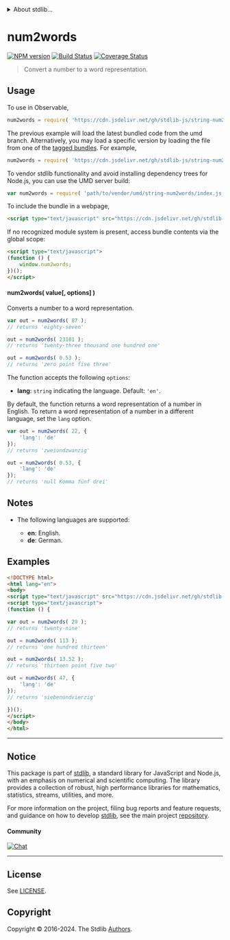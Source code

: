 <!--

@license Apache-2.0

Copyright (c) 2023 The Stdlib Authors.

Licensed under the Apache License, Version 2.0 (the "License");
you may not use this file except in compliance with the License.
You may obtain a copy of the License at

   http://www.apache.org/licenses/LICENSE-2.0

Unless required by applicable law or agreed to in writing, software
distributed under the License is distributed on an "AS IS" BASIS,
WITHOUT WARRANTIES OR CONDITIONS OF ANY KIND, either express or implied.
See the License for the specific language governing permissions and
limitations under the License.

-->


<details>
  <summary>
    About stdlib...
  </summary>
  <p>We believe in a future in which the web is a preferred environment for numerical computation. To help realize this future, we've built stdlib. stdlib is a standard library, with an emphasis on numerical and scientific computation, written in JavaScript (and C) for execution in browsers and in Node.js.</p>
  <p>The library is fully decomposable, being architected in such a way that you can swap out and mix and match APIs and functionality to cater to your exact preferences and use cases.</p>
  <p>When you use stdlib, you can be absolutely certain that you are using the most thorough, rigorous, well-written, studied, documented, tested, measured, and high-quality code out there.</p>
  <p>To join us in bringing numerical computing to the web, get started by checking us out on <a href="https://github.com/stdlib-js/stdlib">GitHub</a>, and please consider <a href="https://opencollective.com/stdlib">financially supporting stdlib</a>. We greatly appreciate your continued support!</p>
</details>

# num2words

[![NPM version][npm-image]][npm-url] [![Build Status][test-image]][test-url] [![Coverage Status][coverage-image]][coverage-url] <!-- [![dependencies][dependencies-image]][dependencies-url] -->

> Convert a number to a word representation.

<section class="intro">

</section>

<!-- /.intro -->



<section class="usage">

## Usage

To use in Observable,

```javascript
num2words = require( 'https://cdn.jsdelivr.net/gh/stdlib-js/string-num2words@umd/browser.js' )
```
The previous example will load the latest bundled code from the umd branch. Alternatively, you may load a specific version by loading the file from one of the [tagged bundles](https://github.com/stdlib-js/string-num2words/tags). For example,

```javascript
num2words = require( 'https://cdn.jsdelivr.net/gh/stdlib-js/string-num2words@v0.2.2-umd/browser.js' )
```

To vendor stdlib functionality and avoid installing dependency trees for Node.js, you can use the UMD server build:

```javascript
var num2words = require( 'path/to/vendor/umd/string-num2words/index.js' )
```

To include the bundle in a webpage,

```html
<script type="text/javascript" src="https://cdn.jsdelivr.net/gh/stdlib-js/string-num2words@umd/browser.js"></script>
```

If no recognized module system is present, access bundle contents via the global scope:

```html
<script type="text/javascript">
(function () {
    window.num2words;
})();
</script>
```

#### num2words( value\[, options] )

Converts a number to a word representation.

```javascript
var out = num2words( 87 );
// returns 'eighty-seven'

out = num2words( 23101 );
// returns 'twenty-three thousand one hundred one'

out = num2words( 0.53 );
// returns 'zero point five three'
```

The function accepts the following `options`:

-   **lang**: `string` indicating the language. Default: `'en'`.

By default, the function returns a word representation of a number in English. To return a word representation of a number in a different language, set the `lang` option.

```javascript
var out = num2words( 22, {
    'lang': 'de'
});
// returns 'zweiundzwanzig'

out = num2words( 0.53, {
    'lang': 'de'
});
// returns 'null Komma fünf drei'
```

</section>

<!-- /.usage -->

<!-- Package usage notes. Make sure to keep an empty line after the `section` element and another before the `/section` close. -->

<section class="notes">

## Notes

-   The following languages are supported:

    -   **en**: English.
    -   **de**: German.

</section>

<!-- /.notes -->

<section class="examples">

## Examples

<!-- eslint no-undef: "error" -->

```html
<!DOCTYPE html>
<html lang="en">
<body>
<script type="text/javascript" src="https://cdn.jsdelivr.net/gh/stdlib-js/string-num2words@umd/browser.js"></script>
<script type="text/javascript">
(function () {

var out = num2words( 29 );
// returns 'twenty-nine'

out = num2words( 113 );
// returns 'one hundred thirteen'

out = num2words( 13.52 );
// returns 'thirteen point five two'

out = num2words( 47, {
    'lang': 'de'
});
// returns 'siebenundvierzig'

})();
</script>
</body>
</html>
```

</section>

<!-- /.examples -->



<!-- Section to include cited references. If references are included, add a horizontal rule *before* the section. Make sure to keep an empty line after the `section` element and another before the `/section` close. -->

<section class="references">

</section>

<!-- /.references -->

<!-- Section for related `stdlib` packages. Do not manually edit this section, as it is automatically populated. -->

<section class="related">

</section>

<!-- /.related -->

<!-- Section for all links. Make sure to keep an empty line after the `section` element and another before the `/section` close. -->


<section class="main-repo" >

* * *

## Notice

This package is part of [stdlib][stdlib], a standard library for JavaScript and Node.js, with an emphasis on numerical and scientific computing. The library provides a collection of robust, high performance libraries for mathematics, statistics, streams, utilities, and more.

For more information on the project, filing bug reports and feature requests, and guidance on how to develop [stdlib][stdlib], see the main project [repository][stdlib].

#### Community

[![Chat][chat-image]][chat-url]

---

## License

See [LICENSE][stdlib-license].


## Copyright

Copyright &copy; 2016-2024. The Stdlib [Authors][stdlib-authors].

</section>

<!-- /.stdlib -->

<!-- Section for all links. Make sure to keep an empty line after the `section` element and another before the `/section` close. -->

<section class="links">

[npm-image]: http://img.shields.io/npm/v/@stdlib/string-num2words.svg
[npm-url]: https://npmjs.org/package/@stdlib/string-num2words

[test-image]: https://github.com/stdlib-js/string-num2words/actions/workflows/test.yml/badge.svg?branch=v0.2.2
[test-url]: https://github.com/stdlib-js/string-num2words/actions/workflows/test.yml?query=branch:v0.2.2

[coverage-image]: https://img.shields.io/codecov/c/github/stdlib-js/string-num2words/main.svg
[coverage-url]: https://codecov.io/github/stdlib-js/string-num2words?branch=main

<!--

[dependencies-image]: https://img.shields.io/david/stdlib-js/string-num2words.svg
[dependencies-url]: https://david-dm.org/stdlib-js/string-num2words/main

-->

[chat-image]: https://img.shields.io/gitter/room/stdlib-js/stdlib.svg
[chat-url]: https://app.gitter.im/#/room/#stdlib-js_stdlib:gitter.im

[stdlib]: https://github.com/stdlib-js/stdlib

[stdlib-authors]: https://github.com/stdlib-js/stdlib/graphs/contributors

[cli-section]: https://github.com/stdlib-js/string-num2words#cli
[cli-url]: https://github.com/stdlib-js/string-num2words/tree/cli
[@stdlib/string-num2words]: https://github.com/stdlib-js/string-num2words/tree/main

[umd]: https://github.com/umdjs/umd
[es-module]: https://developer.mozilla.org/en-US/docs/Web/JavaScript/Guide/Modules

[deno-url]: https://github.com/stdlib-js/string-num2words/tree/deno
[deno-readme]: https://github.com/stdlib-js/string-num2words/blob/deno/README.md
[umd-url]: https://github.com/stdlib-js/string-num2words/tree/umd
[umd-readme]: https://github.com/stdlib-js/string-num2words/blob/umd/README.md
[esm-url]: https://github.com/stdlib-js/string-num2words/tree/esm
[esm-readme]: https://github.com/stdlib-js/string-num2words/blob/esm/README.md
[branches-url]: https://github.com/stdlib-js/string-num2words/blob/main/branches.md

[stdlib-license]: https://raw.githubusercontent.com/stdlib-js/string-num2words/main/LICENSE

[standard-streams]: https://en.wikipedia.org/wiki/Standard_streams

[mdn-regexp]: https://developer.mozilla.org/en-US/docs/Web/JavaScript/Guide/Regular_Expressions

</section>

<!-- /.links -->
